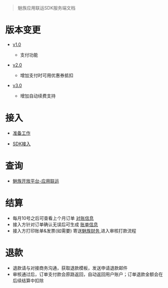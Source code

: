 > 魅族应用联运SDK服务端文档



# 版本变更

- [v1.0](https://github.com/MeizuAppCenter/MzAppCenterSdkServerDemo/blob/master/SDK1.0%262.0.md)
  
  - 支付功能
- [v2.0](https://github.com/MeizuAppCenter/MzAppCenterSdkServerDemo/blob/master/SDK1.0%262.0.md)
  
  - 增加支付时可用优惠券抵扣
- [v3.0](https://github.com/MeizuAppCenter/MzAppCenterSdkServerDemo/blob/master/SDK3.0.md)
  
  - 增加自动续费支持
  
  

# 接入

-  [准备工作](http://open-wiki.flyme.cn/doc-wiki/index#id?119)

-  [ SDK接入](http://open-wiki.flyme.cn/doc-wiki/index#id?119)

# 查询

- [魅族开放平台-应用联运](http://developer.meizu.com/console/reports/appBillingDetail)


# 结算

- 每月10号之后可查看上个月订单 [对账信息](http://developer.meizu.com/console/apps/finance/reconciliation?t=1606205814758)
- 接入方针对订单确认无误后可生成 [账单信息](http://developer.meizu.com/console/apps/finance/bill?t=1606205830743) 
- 接入方打印账单&发票(如需要)  寄送[魅族财务](http://developer.meizu.com/console/apps/finance/bill?t=1606205830743),进入审核打款流程

# 退款

- 退款请与对接商务沟通，获取退款模板，发送申请退款邮件
- 审核通过后，订单支付款会原路返回，自动返回用户账户；订单退款金额会在后续结算中扣除


